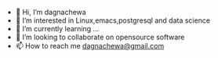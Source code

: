 - 👋 Hi, I’m dagnachewa
- 👀 I’m interested in Linux,emacs,postgresql and data science
- 🌱 I’m currently learning ...
- 💞️ I’m looking to collaborate on opensource software
- 📫 How to reach me dagnachewa@gmail.com




